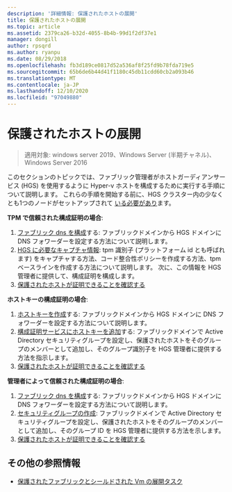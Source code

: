 ```yaml
---
description: '詳細情報: 保護されたホストの展開'
title: 保護されたホストの展開
ms.topic: article
ms.assetid: 2379ca26-b32d-4055-8b4b-99d1f2df37e1
manager: dongill
author: rpsqrd
ms.author: ryanpu
ms.date: 08/29/2018
ms.openlocfilehash: fb3d189ce0817d52a536af8f25fd9b78fda719e5
ms.sourcegitcommit: 65b6de6b44d41f1180c45db11cdd60cb2a093b46
ms.translationtype: MT
ms.contentlocale: ja-JP
ms.lasthandoff: 12/10/2020
ms.locfileid: "97049880"
---
```

# <a name="deploy-guarded-hosts"></a>保護されたホストの展開

>適用対象: windows server 2019、Windows Server (半期チャネル)、Windows Server 2016

このセクションのトピックでは、ファブリック管理者がホストガーディアンサービス (HGS) を使用するように Hyper-v ホストを構成するために実行する手順について説明します。 これらの手順を開始する前に、HGS クラスター内の少なくとも1つのノードがセットアップされて [いる必要があり](guarded-fabric-setting-up-the-host-guardian-service-hgs.md)ます。

**TPM で信頼された構成証明の場合**:
1. [ファブリック dns を構成](guarded-fabric-configuring-fabric-dns.md)する: ファブリックドメインから HGS ドメインに DNS フォワーダーを設定する方法について説明します。
2. [HGS に必要なキャプチャ情報](guarded-fabric-tpm-trusted-attestation-capturing-hardware.md): tpm 識別子 (プラットフォーム id とも呼ばれます) をキャプチャする方法、コード整合性ポリシーを作成する方法、tpm ベースラインを作成する方法について説明します。 次に、この情報を HGS 管理者に提供して、構成証明を構成します。
3. [保護されたホストが証明できることを確認する](guarded-fabric-confirm-hosts-can-attest-successfully.md)

**ホストキーの構成証明の場合**:
1. [ホストキーを作成](guarded-fabric-create-host-key.md#create-a-host-key)する: ファブリックドメインから HGS ドメインに DNS フォワーダーを設定する方法について説明します。
2. [構成証明サービスにホストキーを追加](guarded-fabric-create-host-key.md#add-the-host-key-to-the-attestation-service)する: ファブリックドメインで Active Directory セキュリティグループを設定し、保護されたホストをそのグループのメンバーとして追加し、そのグループ識別子を HGS 管理者に提供する方法を指示します。
3. [保護されたホストが証明できることを確認する](guarded-fabric-confirm-hosts-can-attest-successfully.md)


**管理者によって信頼された構成証明の場合**:
1. [ファブリック dns を構成](guarded-fabric-configuring-fabric-dns.md)する: ファブリックドメインから HGS ドメインに DNS フォワーダーを設定する方法について説明します。
2. [セキュリティグループの作成](guarded-fabric-admin-trusted-attestation-creating-a-security-group.md): ファブリックドメインで Active Directory セキュリティグループを設定し、保護されたホストをそのグループのメンバーとして追加し、そのグループ ID を HGS 管理者に提供する方法を示します。
3. [保護されたホストが証明できることを確認する](guarded-fabric-confirm-hosts-can-attest-successfully.md)


## <a name="additional-references"></a>その他の参照情報

- [保護されたファブリックとシールドされた Vm の展開タスク](guarded-fabric-deploying-hgs-overview.md#deployment-tasks-for-guarded-fabrics-and-shielded-vms)
